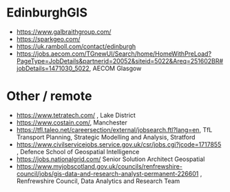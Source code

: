 # EdinburghGIS

* https://www.galbraithgroup.com/
* https://sparkgeo.com/
* https://uk.ramboll.com/contact/edinburgh
* https://jobs.aecom.com/TGnewUI/Search/home/HomeWithPreLoad?PageType=JobDetails&partnerid=20052&siteid=5022&Areq=251602BR#jobDetails=1471030_5022, AECOM Glasgow

# Other / remote
* https://www.tetratech.com/ , Lake District
* https://www.costain.com/, Manchester
* https://tfl.taleo.net/careersection/external/jobsearch.ftl?lang=en, TfL Transport Planning, Strategic Modelling and Analysis, Stratford
* https://www.civilservicejobs.service.gov.uk/csr/jobs.cgi?jcode=1717855 , Defence School of Geospatial Intelligence
* https://jobs.nationalgrid.com/ Senior Solution Architect Geospatial
* https://www.myjobscotland.gov.uk/councils/renfrewshire-council/jobs/gis-data-and-research-analyst-permanent-226601 , Renfrewshire Council, Data Analytics and Research Team 
